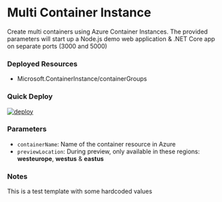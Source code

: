 # Multi Container Instance
Create multi containers using Azure Container Instances. The provided parameters will start up a Node.js demo web application & .NET Core app on separate ports (3000 and 5000)

### Deployed Resources
- Microsoft.ContainerInstance/containerGroups

### Quick Deploy
[![deploy](https://raw.githubusercontent.com/benc-uk/azure-arm/master/etc/azuredeploy.png)](https://portal.azure.com/#create/Microsoft.Template/uri/https%3A%2F%2Fraw.githubusercontent.com%2Fbenc-uk%2Fazure-arm%2Fmaster%2Fiaas-containers%2Flinux-container-multi%2Fazuredeploy.json)  

### Parameters
- `containerName`: Name of the container resource in Azure
- `previewLocation`: During preview, only available in these regions: **westeurope**, **westus** & **eastus**

### Notes
This is a test template with some hardcoded values